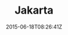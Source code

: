---
title: "Jakarta"
date: 2015-06-18T08:26:41Z
draft: false
description: ""
hasGallery: true
type: post
region: "Asia (Southeast)"
country: "Indonesia"
thumbnail: "jakarta-3.jpg"
---